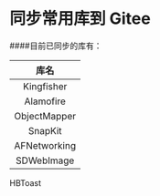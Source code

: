 # 同步常用库到 Gitee

####目前已同步的库有：

 库名 |
|:---:|
Kingfisher | 
Alamofire |
ObjectMapper |
SnapKit |
AFNetworking |
SDWebImage |
HBToast


